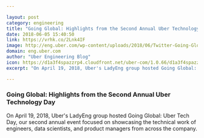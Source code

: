 ```yaml
---

layout: post
category: engineering
title: "Going Global: Highlights from the Second Annual Uber Technology Day"
date: 2018-06-05 15:40:50
link: https://vrhk.co/2Lnk4IF
image: http://eng.uber.com/wp-content/uploads/2018/06/Twitter-Going-Global.jpg
domain: eng.uber.com
author: "Uber Engineering Blog"
icon: https://d1a3f4spazzrp4.cloudfront.net/uber-com/1.0.66/d1a3f4spazzrp4.cloudfront.net/favicon-17677bc2ca.ico
excerpt: "On April 19, 2018, Uber's LadyEng group hosted Going Global: Uber Tech Day, our second annual event focused on showcasing the technical work of engineers, data scientists, and product managers from across the company."

---
```


### Going Global: Highlights from the Second Annual Uber Technology Day

On April 19, 2018, Uber's LadyEng group hosted Going Global: Uber Tech Day, our second annual event focused on showcasing the technical work of engineers, data scientists, and product managers from across the company.